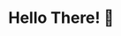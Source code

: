 # Hello There! 👋

<!--
**chamathjay/chamathjay** is a ✨ _special_ ✨ repository because its `README.md` (this file) appears on your GitHub profile.
-->

